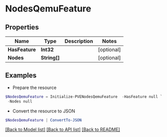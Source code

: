 # NodesQemuFeature
## Properties

Name | Type | Description | Notes
------------ | ------------- | ------------- | -------------
**HasFeature** | **Int32** |  | [optional] 
**Nodes** | **String[]** |  | [optional] 

## Examples

- Prepare the resource
```powershell
$NodesQemuFeature = Initialize-PVENodesQemuFeature  -HasFeature null `
 -Nodes null
```

- Convert the resource to JSON
```powershell
$NodesQemuFeature | ConvertTo-JSON
```

[[Back to Model list]](../README.md#documentation-for-models) [[Back to API list]](../README.md#documentation-for-api-endpoints) [[Back to README]](../README.md)

